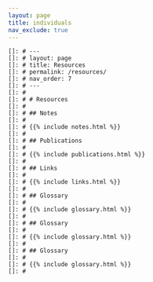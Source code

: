 ```yaml
---
layout: page
title: individuals
nav_exclude: true
---
```


    
    []: # ---
    []: # layout: page
    []: # title: Resources
    []: # permalink: /resources/
    []: # nav_order: 7
    []: # ---
    []: #
    []: # # Resources
    []: #
    []: # ## Notes
    []: #
    []: # {{% include notes.html %}}
    []: #
    []: # ## Publications
    []: #
    []: # {{% include publications.html %}}
    []: #
    []: # ## Links
    []: #
    []: # {{% include links.html %}}
    []: #
    []: # ## Glossary
    []: #
    []: # {{% include glossary.html %}}
    []: #
    []: # ## Glossary
    []: #
    []: # {{% include glossary.html %}}
    []: #
    []: # ## Glossary
    []: #
    []: # {{% include glossary.html %}}
    []: #
